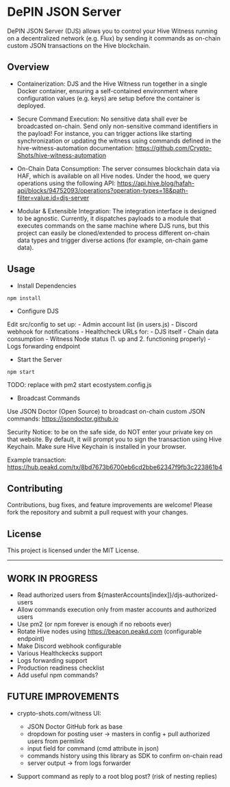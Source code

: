 # DePIN JSON Server

DePIN JSON Server (DJS) allows you to control your Hive Witness running on a decentralized network (e.g. Flux) by sending it commands as on-chain custom JSON transactions on the Hive blockchain.

## Overview

- Containerization:
DJS and the Hive Witness run together in a single Docker container, ensuring a self-contained environment where configuration values (e.g. keys) are setup before the container is deployed.

- Secure Command Execution:
No sensitive data shall ever be broadcasted on-chain. Send only non-sensitive command identifiers in the payload!
For instance, you can trigger actions like starting synchronization or updating the witness using commands defined in the hive-witness-automation documentation:
https://github.com/Crypto-Shots/hive-witness-automation

- On-Chain Data Consumption:
The server consumes blockchain data via HAF, which is available on all Hive nodes. Under the hood, we query operations using the following API: https://api.hive.blog/hafah-api/blocks/94752093/operations?operation-types=18&path-filter=value.id=djs-server

- Modular & Extensible Integration:
The integration interface is designed to be agnostic. Currently, it dispatches payloads to a module that executes commands on the same machine where DJS runs, but this project can easily be cloned/extended to process different on-chain data types and trigger diverse actions (for example, on-chain game data).

## Usage

- Install Dependencies

```
npm install
```

- Configure DJS

Edit src/config to set up:
    - Admin account list (in users.js)
    - Discord webhook for notifications
    - Healthcheck URLs for:
        - DJS itself
        - Chain data consumption
        - Witness Node status (1. up and 2. functioning properly)
    - Logs forwarding endpoint

- Start the Server

```
npm start
```
TODO: replace with pm2 start ecostystem.config.js

- Broadcast Commands

Use JSON Doctor (Open Source) to broadcast on-chain custom JSON commands:
https://jsondoctor.github.io

Security Notice: to be on the safe side, do NOT enter your private key on that website.
By default, it will prompt you to sign the transaction using Hive Keychain. Make sure Hive Keychain is installed in your browser.

Example transaction:
https://hub.peakd.com/tx/8bd7673b6700eb6cd2bbe62347f9fb3c223861b4


## Contributing

Contributions, bug fixes, and feature improvements are welcome! Please fork the repository and submit a pull request with your changes.

## License

This project is licensed under the MIT License.

-----

## WORK IN PROGRESS

- Read authorized users from ${masterAccounts[index]}/djs-authorized-users
- Allow commands execution only from master accounts and authorized users
- Use pm2 (or npm forever is enough if no reboots ever)
- Rotate Hive nodes using https://beacon.peakd.com (configurable endpoint)
- Make Discord webhook configurable
- Various Healthckecks support
- Logs forwarding support
- Production readiness checklist
- Add useful npm commands?


## FUTURE IMPROVEMENTS

- crypto-shots.com/witness UI:
    - JSON Doctor GitHub fork as base
    - dropdown for posting user -> masters in config + pull authorized users from permlink
    - input field for command (cmd attribute in json)
    - commands history using this library as SDK to confirm on-chain read
    - server output -> from logs forwarder

- Support command as reply to a root blog post? (risk of nesting replies)
